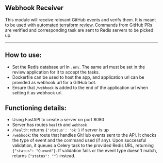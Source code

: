 ## Webhook Receiver

This module will receive relevant GitHub events and verify them. It is meant to be used with [automated terraform review](https://github.com/Ishuu1124/Automated_code_review).
Commands from GitHub PRs are verified and corresponding task are sent to Redis servers to be picked up.

---

## How to use:

- Set the Redis database url in `.env`. The same url must be set in the review application for it to accept the tasks.
- Dockerfile can be used to host the app, and application url can be provided as webhook url for a GitHub bot.
- Ensure that `/webhook` is added to the end of the application url when setting it as webhook url.

## Functioning details:

- Using FastAPI to create a server on port 8080
- Server has routes `health` and `webhook`
-   `/health`: returns `{'status': 'ok'}` if server is up
-   `/webhook`: the route that handles GitHub events sent to the API. It checks the type of event and the command used (if any). Upon successful validation, it queues a Celery task to the provided Redis URL, returning `{"status": "Queued"}`. If validation fails or the event type doesn't match, returns `{"status": ""}` instead.
